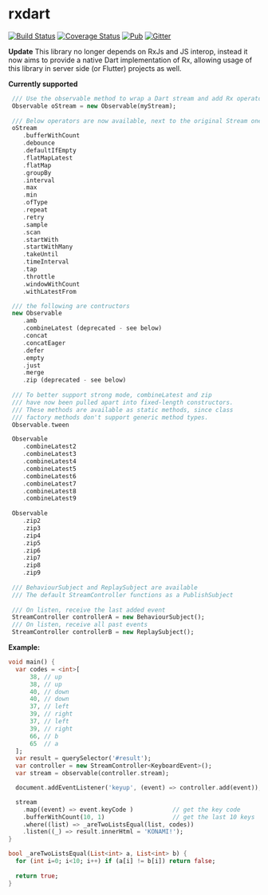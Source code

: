 # rxdart

[![Build Status](https://travis-ci.org/frankpepermans/rxdart.svg)](https://travis-ci.org/frankpepermans/rxdart)
[![Coverage Status](https://coveralls.io/repos/frankpepermans/rxdart/badge.svg?branch=master&service=github)](https://coveralls.io/github/frankpepermans/rxdart?branch=master)
[![Pub](https://img.shields.io/pub/v/rxdart.svg)](https://pub.dartlang.org/packages/rxdart)
[![Gitter](https://img.shields.io/gitter/room/rxdart/Lobby.svg)](https://gitter.im/rxdart/Lobby)

**Update**
This library no longer depends on RxJs and JS interop,
instead it now aims to provide a native Dart implementation of Rx,
allowing usage of this library in server side (or Flutter) projects as well.

**Currently supported**
```dart
 /// Use the observable method to wrap a Dart stream and add Rx operators to it
 Observable oStream = new Observable(myStream);
 
 /// Below operators are now available, next to the original Stream ones (map, where, ...)
 oStream
    .bufferWithCount
    .debounce
    .defaultIfEmpty
    .flatMapLatest
    .flatMap
    .groupBy
    .interval
    .max
    .min
    .ofType
    .repeat
    .retry
    .sample
    .scan
    .startWith
    .startWithMany
    .takeUntil
    .timeInterval
    .tap
    .throttle
    .windowWithCount
    .withLatestFrom

 /// the following are contructors
 new Observable
    .amb
    .combineLatest (deprecated - see below)
    .concat
    .concatEager
    .defer
    .empty
    .just
    .merge
    .zip (deprecated - see below)
    
 /// To better support strong mode, combineLatest and zip
 /// have now been pulled apart into fixed-length constructors.
 /// These methods are available as static methods, since class
 /// factory methods don't support generic method types.
 Observable.tween

 Observable
    .combineLatest2
    .combineLatest3
    .combineLatest4
    .combineLatest5
    .combineLatest6
    .combineLatest7
    .combineLatest8
    .combineLatest9
 
 Observable
    .zip2
    .zip3
    .zip4
    .zip5
    .zip6
    .zip7
    .zip8
    .zip9
    
 /// BehaviourSubject and ReplaySubject are available
 /// The default StreamController functions as a PublishSubject
 
 /// On listen, receive the last added event
 StreamController controllerA = new BehaviourSubject();
 /// On listen, receive all past events
 StreamController controllerB = new ReplaySubject();
```

**Example:**
```dart
void main() {
  var codes = <int>[
      38, // up
      38, // up
      40, // down
      40, // down
      37, // left
      39, // right
      37, // left
      39, // right
      66, // b
      65  // a
  ];
  var result = querySelector('#result');
  var controller = new StreamController<KeyboardEvent>();
  var stream = observable(controller.stream);

  document.addEventListener('keyup', (event) => controller.add(event));

  stream
    .map((event) => event.keyCode )           // get the key code
    .bufferWithCount(10, 1)                   // get the last 10 keys
    .where((list) => _areTwoListsEqual(list, codes))
    .listen((_) => result.innerHtml = 'KONAMI!');
}

bool _areTwoListsEqual(List<int> a, List<int> b) {
  for (int i=0; i<10; i++) if (a[i] != b[i]) return false;
  
  return true;
}
```
